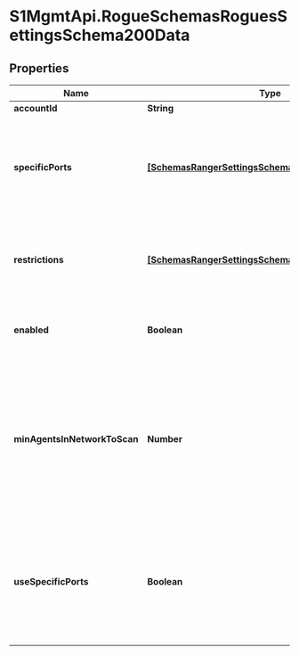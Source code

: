 # S1MgmtApi.RogueSchemasRoguesSettingsSchema200Data

## Properties
Name | Type | Description | Notes
------------ | ------------- | ------------- | -------------
**accountId** | **String** | Account id | [optional] 
**specificPorts** | [**[SchemasRangerSettingsSchema200DataSpecificPorts]**](SchemasRangerSettingsSchema200DataSpecificPorts.md) | [FUTURE] A set of specific ports allowed to be used as source ports for an active scan | [optional] 
**restrictions** | [**[SchemasRangerSettingsSchema200DataRestrictions]**](SchemasRangerSettingsSchema200DataRestrictions.md) | A set of IP addresses that should not be scanned in the specific network | [optional] 
**enabled** | **Boolean** | Is the ranger collection enabled for the account | [optional] 
**minAgentsInNetworkToScan** | **Number** | Minimum agents required in a network to be listed as selectable for scan.Valid values are 2, 10 and 100 if rogues is enabled | [optional] 
**useSpecificPorts** | **Boolean** | [FUTURE] Use only specific ports defined in specific ports as source ports of active scans | [optional] 


